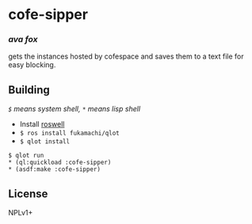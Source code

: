 # cofe-sipper
### _ava fox_

gets the instances hosted by cofespace and saves them to a text file for easy blocking.

## Building

*`$` means system shell, `*` means lisp shell*

- Install [roswell](https://github.com/roswell/roswell)
- `$ ros install fukamachi/qlot`
- `$ qlot install`



```
$ qlot run
* (ql:quickload :cofe-sipper)
* (asdf:make :cofe-sipper)
```



## License

NPLv1+

